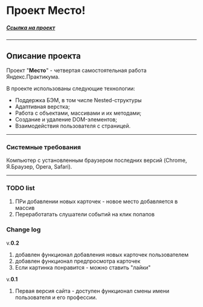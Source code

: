 # Проект Место!
##### _[Ссылка на проект](https://vaelastras.github.io/mesto/index.html)_
---
## Описание проекта
Проект "**Место**" - четвертая самостоятельная работа Яндекс.Практикума.

В проекте использованы следующие технологии:

  - Поддержка БЭМ, в том числе Nested-структуры
  - Адаптивная верстка;
  - Работа с объектами, массивами и их методами;
  - Создание и удаление DOM-элементов;
  - Взаимодействия пользователя с страницей.

-----
### Cистемные требования
Компьютер с установленным браузером последних версий (Chrome, Я.Браузер, Opera, Safari).

-----
### TODO list
1. ПРи добавлении новых карточек - новое место добавляется в массив
2. Переработатать слушатели событий на клик попапов


### Change log
v.**0.2**
1. добавлен функционал добавления новых карточек пользователем
2. добавлен функционал предпросмотра карточек
3. Если картинка понравится - можно ставить "лайки"


v.**0.1**
1. Первая версия сайта - доступен функционал смены имени пользователя и его профессии.

